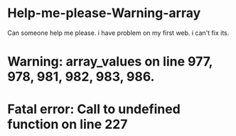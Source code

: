 # Help-me-please-Warning-array
Can someone help me please. i have problem on my first web. i can't fix its. 
# Warning: array_values on line 977, 978, 981, 982, 983, 986. 
# Fatal error: Call to undefined function on line 227
